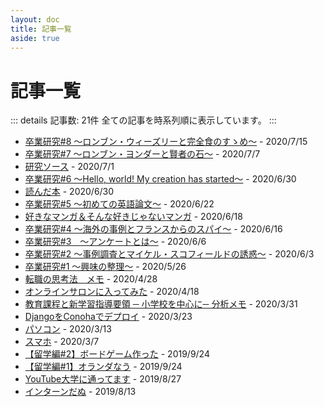 ```yaml
---
layout: doc
title: 記事一覧
aside: true
---
```


# 記事一覧

::: details 記事数: 21件
全ての記事を時系列順に表示しています。
:::

- [卒業研究#8 〜ロンブン・ウィーズリーと完全食のすゝめ〜](/posts/sotsuken-8/) - 2020/7/15
- [卒業研究#7 〜ロンブン・ヨンダーと賢者の石〜](/posts/sotsuken-7/) - 2020/7/7
- [研究ソース](/posts/sotsuken-source/) - 2020/7/1
- [卒業研究#6 〜Hello, world! My creation has started〜](/posts/sotsuken-6/) - 2020/6/30
- [読んだ本](/posts/books-i-read/) - 2020/6/30
- [卒業研究#5 〜初めての英語論文〜](/posts/sotsuken-5/) - 2020/6/22
- [好きなマンガ＆そんな好きじゃないマンガ](/posts/favorite-manga/) - 2020/6/18
- [卒業研究#4 〜海外の事例とフランスからのスパイ〜](/posts/sotsuken-4/) - 2020/6/16
- [卒業研究#3　〜アンケートとは〜](/posts/sotsuken-3/) - 2020/6/6
- [卒業研究#2 〜事例調査とマイケル・スコフィールドの誘惑〜](/posts/sotsuken-2/) - 2020/6/3
- [卒業研究#1 〜興味の整理〜](/posts/sotsuken-1/) - 2020/5/26
- [転職の思考法　メモ](/posts/tensyoku/) - 2020/4/28
- [オンラインサロンに入ってみた](/posts/%e3%82%aa%e3%83%b3%e3%83%a9%e3%82%a4%e3%83%b3%e3%82%b5%e3%83%ad%e3%83%b3%e3%81%ab%e5%85%a5%e3%81%a3%e3%81%a6%e3%81%bf%e3%81%9f/) - 2020/4/18
- [教育課程と新学習指導要領 ─ 小学校を中心に─ 分析メモ](/posts/kyoiku-ronbun/) - 2020/3/31
- [DjangoをConohaでデプロイ](/posts/django-conoha/) - 2020/3/23
- [パソコン](/posts/pc/) - 2020/3/13
- [スマホ](/posts/sumaho/) - 2020/3/7
- [【留学編#2】ボードゲーム作った](/posts/exchange-boardgame/) - 2019/9/24
- [【留学編#1】オランダなう](/posts/exchange-netherland-now/) - 2019/9/24
- [YouTube大学に通ってます](/posts/nakata-youtube/) - 2019/8/27
- [インターンだぬ](/posts/internship/) - 2019/8/13
